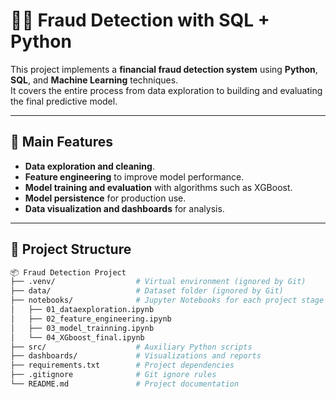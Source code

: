 # 🕵️‍♂️ Fraud Detection with SQL + Python

This project implements a **financial fraud detection system** using **Python**, **SQL**, and **Machine Learning** techniques.  
It covers the entire process from data exploration to building and evaluating the final predictive model.

---

## 📌 Main Features
- **Data exploration and cleaning**.
- **Feature engineering** to improve model performance.
- **Model training and evaluation** with algorithms such as XGBoost.
- **Model persistence** for production use.
- **Data visualization and dashboards** for analysis.

---

## 📂 Project Structure

```bash
📦 Fraud Detection Project
├── .venv/                  # Virtual environment (ignored by Git)
├── data/                   # Dataset folder (ignored by Git)
├── notebooks/              # Jupyter Notebooks for each project stage
│   ├── 01_dataexploration.ipynb
│   ├── 02_feature_engineering.ipynb
│   ├── 03_model_trainning.ipynb
│   └── 04_XGboost_final.ipynb
├── src/                    # Auxiliary Python scripts
├── dashboards/             # Visualizations and reports
├── requirements.txt        # Project dependencies
├── .gitignore              # Git ignore rules
└── README.md               # Project documentation
